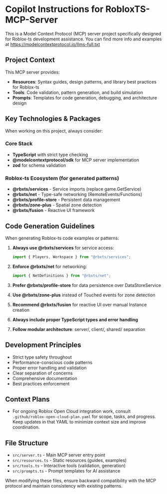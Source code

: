 <!-- Use this file to provide workspace-specific custom instructions to Copilot. For more details, visit https://code.visualstudio.com/docs/copilot/copilot-customization#_use-a-githubcopilotinstructionsmd-file -->

# Copilot Instructions for RobloxTS-MCP-Server

This is a Model Context Protocol (MCP) server project specifically designed for Roblox-ts development assistance. You can find more info and examples at https://modelcontextprotocol.io/llms-full.txt

## Project Context

This MCP server provides:
- **Resources**: Syntax guides, design patterns, and library best practices for Roblox-ts
- **Tools**: Code validation, pattern generation, and build simulation
- **Prompts**: Templates for code generation, debugging, and architecture design

## Key Technologies & Packages

When working on this project, always consider:

### Core Stack
- **TypeScript** with strict type checking
- **@modelcontextprotocol/sdk** for MCP server implementation
- **zod** for schema validation

### Roblox-ts Ecosystem (for generated patterns)
- **@rbxts/services** - Service imports (replace game.GetService)
- **@rbxts/net** - Type-safe networking (RemoteEvents/Functions)
- **@rbxts/profile-store** - Persistent data management
- **@rbxts/zone-plus** - Spatial zone detection
- **@rbxts/fusion** - Reactive UI framework

## Code Generation Guidelines

When generating Roblox-ts code examples or patterns:

1. **Always use @rbxts/services** for service access:
   ```typescript
   import { Players, Workspace } from "@rbxts/services";
   ```

2. **Enforce @rbxts/net** for networking:
   ```typescript
   import { NetDefinitions } from "@rbxts/net";
   ```

3. **Prefer @rbxts/profile-store** for data persistence over DataStoreService

4. **Use @rbxts/zone-plus** instead of Touched events for zone detection

5. **Recommend @rbxts/fusion** for reactive UI over manual Instance creation

6. **Always include proper TypeScript types and error handling**

7. **Follow modular architecture**: server/, client/, shared/ separation

## Development Principles

- Strict type safety throughout
- Performance-conscious code patterns
- Proper error handling and validation
- Clear separation of concerns
- Comprehensive documentation
- Best practices enforcement

## Context Plans

- For ongoing Roblox Open Cloud integration work, consult `.github/roblox-open-cloud-plan.yaml` for scope, tasks, and progress. Keep updates in that YAML to minimize context size and improve coordination.

## File Structure

- `src/server.ts` - Main MCP server entry point
- `src/resources.ts` - Static resources (guides, examples)
- `src/tools.ts` - Interactive tools (validation, generation)
- `src/prompts.ts` - Prompt templates for AI assistance

When modifying these files, ensure backward compatibility with the MCP protocol and maintain consistency with existing patterns.
